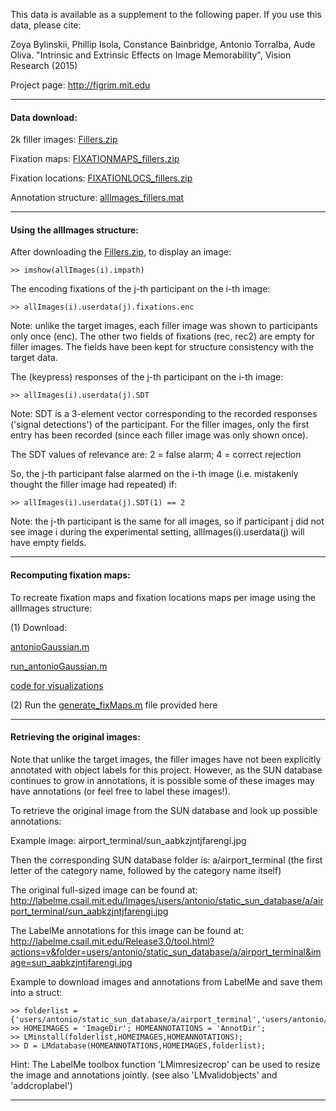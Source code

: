 
This data is available as a supplement to the following paper. 
If you use this data, please cite:

Zoya Bylinskii, Phillip Isola, Constance Bainbridge, Antonio Torralba, Aude Oliva.
"Intrinsic and Extrinsic Effects on Image Memorability", Vision Research (2015)

Project page: http://figrim.mit.edu

------------------------------------------------------------------
#### Data download:

2k filler images: [Fillers.zip](http://figrim.mit.edu/Fillers.zip)

Fixation maps: [FIXATIONMAPS_fillers.zip](http://figrim.mit.edu/FIXATIONMAPS_fillers.zip)

Fixation locations: [FIXATIONLOCS_fillers.zip](http://figrim.mit.edu/FIXATIONLOCS_fillers.zip)

Annotation structure: [allImages_fillers.mat](https://github.com/cvzoya/figrim/blob/master/fillerData/allImages_fillers.mat)

------------------------------------------------------------------

#### Using the allImages structure:

After downloading the [Fillers.zip](http://figrim.mit.edu/Fillers.zip), to display an image:
```
>> imshow(allImages(i).impath)
```

The encoding fixations of the j-th participant on the i-th image:
```
>> allImages(i).userdata(j).fixations.enc
```

Note: unlike the target images, each filler image was shown to participants only once (enc).
The other two fields of fixations (rec, rec2) are empty for filler images. The fields have been kept
for structure consistency with the target data.

The (keypress) responses of the j-th participant on the i-th image:
```
>> allImages(i).userdata(j).SDT
```

Note: SDT is a 3-element vector corresponding to the recorded responses 
('signal detections') of the participant. For the filler images, only the first entry has been recorded
(since each filler image was only shown once).

The SDT values of relevance are:
2 = false alarm;
4 = correct rejection

So, the j-th participant false alarmed on the i-th image (i.e. mistakenly thought the filler image had repeated) if:
```
>> allImages(i).userdata(j).SDT(1) == 2
```

Note: the j-th participant is the same for all images, so if participant j 
did not see image i during the experimental setting, allImages(i).userdata(j)
will have empty fields.

------------------------------------------------------------------

#### Recomputing fixation maps:

To recreate fixation maps and fixation locations maps per image using the 
allImages structure:

(1) Download:

[antonioGaussian.m](https://github.com/cvzoya/saliency/blob/master/code_forMetrics/antonioGaussian.m)

[run_antonioGaussian.m](https://github.com/cvzoya/saliency/blob/master/code_forMetrics/run_antonioGaussian.m)

[code for visualizations](https://github.com/cvzoya/fixation-visualization)

(2) Run the [generate_fixMaps.m](https://github.com/cvzoya/figrim/blob/master/generate_fixMaps.m) file provided here

------------------------------------------------------------------

#### Retrieving the original images:

Note that unlike the target images, the filler images have not been explicitly annotated with object labels for this project. However, as the SUN database continues to grow in annotations, it is possible some of these images may have annotations (or feel free to label these images!).

To retrieve the original image from the SUN database and look up possible annotations:

Example image: airport_terminal/sun_aabkzjntjfarengi.jpg

Then the corresponding SUN database folder is: a/airport_terminal
(the first letter of the category name, followed by the category name itself)

The original full-sized image can be found at:
http://labelme.csail.mit.edu/Images/users/antonio/static_sun_database/a/airport_terminal/sun_aabkzjntjfarengi.jpg

The LabelMe annotations for this image can be found at:
http://labelme.csail.mit.edu/Release3.0/tool.html?actions=v&folder=users/antonio/static_sun_database/a/airport_terminal&image=sun_aabkzjntjfarengi.jpg

Example to download images and annotations from LabelMe and save them into a struct:
```
>> folderlist = {'users/antonio/static_sun_database/a/airport_terminal','users/antonio/static_sun_database/b/badlands'};
>> HOMEIMAGES = 'ImageDir'; HOMEANNOTATIONS = 'AnnotDir';
>> LMinstall(folderlist,HOMEIMAGES,HOMEANNOTATIONS);
>> D = LMdatabase(HOMEANNOTATIONS,HOMEIMAGES,folderlist);
```

Hint: The LabelMe toolbox function 'LMimresizecrop' can be used to resize the image and annotations jointly.
(see also 'LMvalidobjects' and 'addcroplabel')

------------------------------------------------------------------










